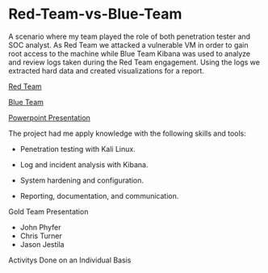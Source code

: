 # Red-Team-vs-Blue-Team

A scenario where my team played the role of both penetration tester and SOC analyst. As Red Team we attacked a vulnerable VM in order to gain root access to the machine while Blue Team Kibana was used to analyze and review logs taken during the Red Team engagement. Using the logs we extracted hard data and created visualizations for a report.

[Red Team](https://github.com/Jphyfer/Red-Team-vs-Blue-Team/blob/main/Activities/Activity%20One%20Red%20Team%20Capture%20the%20Flag.pdf)

[Blue Team](https://github.com/Jphyfer/Red-Team-vs-Blue-Team/blob/main/Activities/Activity%20Two%20Identify%20Offensive%20Traffic.pdf)

[Powerpoint Presentation](https://github.com/Jphyfer/Red-Team-vs-Blue-Team/blob/main/Activities/Red%20Vs%20Blue%20Project%202%20Gold%20Team%20Jphyfer.pdf)

The project had me apply knowledge with the following skills and tools:

- Penetration testing with Kali Linux.

- Log and incident analysis with Kibana.

- System hardening and configuration.

- Reporting, documentation, and communication.

Gold Team Presentation
 - John Phyfer
 - Chris Turner
 - Jason Jestila

Activitys Done on an Individual Basis
